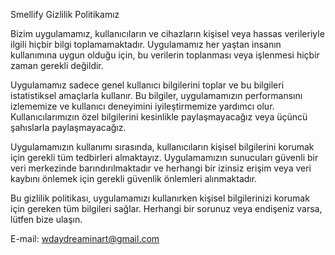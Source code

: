 Smellify Gizlilik Politikamız

Bizim uygulamamız, kullanıcıların ve cihazların kişisel veya hassas verileriyle ilgili hiçbir bilgi toplamamaktadır. Uygulamamız her yaştan insanın kullanımına uygun olduğu için, bu verilerin toplanması veya işlenmesi hiçbir zaman gerekli değildir.

Uygulamamız sadece genel kullanıcı bilgilerini toplar ve bu bilgileri istatistiksel amaçlarla kullanır. Bu bilgiler, uygulamamızın performansını izlememize ve kullanıcı deneyimini iyileştirmemize yardımcı olur. Kullanıcılarımızın özel bilgilerini kesinlikle paylaşmayacağız veya üçüncü şahıslarla paylaşmayacağız.

Uygulamamızın kullanımı sırasında, kullanıcıların kişisel bilgilerini korumak için gerekli tüm tedbirleri almaktayız. Uygulamamızın sunucuları güvenli bir veri merkezinde barındırılmaktadır ve herhangi bir izinsiz erişim veya veri kaybını önlemek için gerekli güvenlik önlemleri alınmaktadır.

Bu gizlilik politikası, uygulamamızı kullanırken kişisel bilgilerinizi korumak için gereken tüm bilgileri sağlar. Herhangi bir sorunuz veya endişeniz varsa, lütfen bize ulaşın.

E-mail: wdaydreaminart@gmail.com
